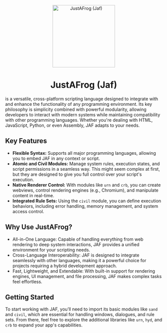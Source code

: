 
<p align="center"> 
     <a href="https://github.com/pt-TeamEra" target="_blank" rel="noreferrer"> 
    <img src="https://umaera.github.io/icons/pack-icons/swapo.webp" alt="JustAFrog (Jaf)" width="200" height="200"/>
  </a></p>
<h1 align="center">JustAFrog (Jaf)</h1>
is a versatile, cross-platform scripting language designed to integrate with and enhance the functionality of any programming environment. Its key philosophy is simplicity combined with powerful modularity, allowing developers to interact with modern systems while maintaining compatibility with other programming languages. Whether you're dealing with HTML, JavaScript, Python, or even Assembly, JAF adapts to your needs.

## Key Features

- **Flexible Syntax:** Supports all major programming languages, allowing you to embed JAF in any context or script.
- **Atomic and Civil Modules:** Manage system rules, execution states, and script permissions in a seamless way. This might seem complex at first, but they are designed to give you full control over your script's execution.
- **Native Renderer Control:** With modules like `urn` and `crb`, you can create webviews, control rendering engines (e.g., Chromium), and manipulate content in real-time.
- **Integrated Rule Sets:** Using the `civil` module, you can define execution behaviors, including error handling, memory management, and system access control.

## Why Use JustAFrog?
- All-in-One Language: Capable of handling everything from web rendering to deep system interactions, JAF provides a unified environment for your scripting needs.
- Cross-Language Interoperability: JAF is designed to integrate seamlessly with other languages, making it a powerful choice for projects requiring a hybrid development approach.
- Fast, Lightweight, and Extendable: With built-in support for rendering engines, UI management, and file processing, JAF makes complex tasks feel effortless.
  
## Getting Started
To start working with JAF, you’ll need to import its basic modules like `sand` and `civil`, which are essential for handling windows, dialogues, and rule sets. From there, feel free to explore the additional libraries like `urn`, `hyd`, and `crb` to expand your app's capabilities.
